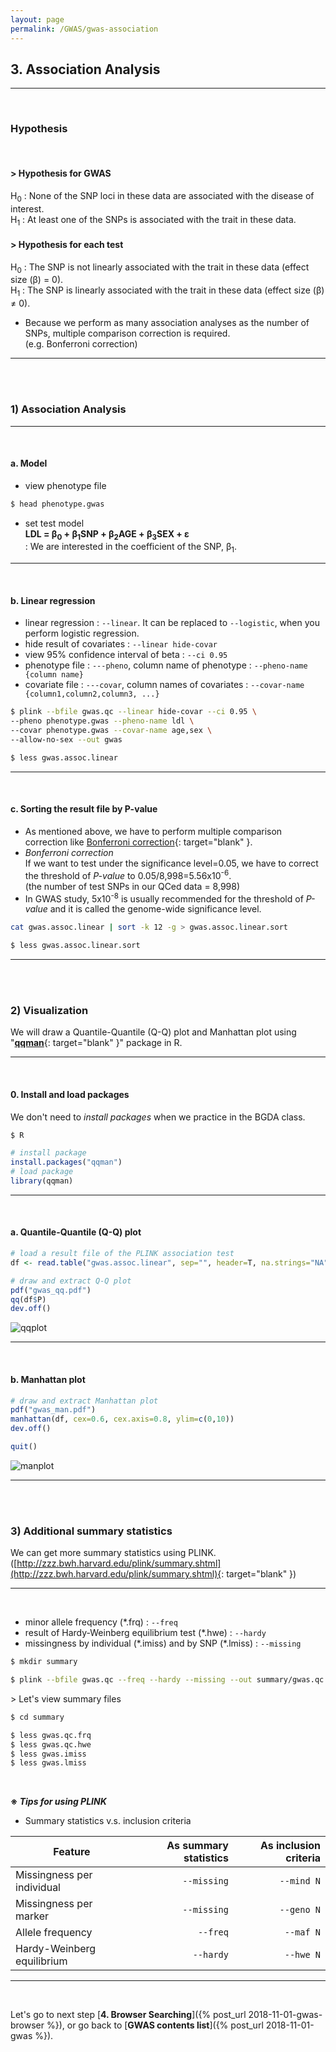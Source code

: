 ```yaml
---
layout: page
permalink: /GWAS/gwas-association
---
```


## **3. Association Analysis**

---
<br>

### **Hypothesis**

<br>

#### **> Hypothesis for GWAS**
H<sub>0</sub> : None of the SNP loci in these data are associated with the disease of interest.  
H<sub>1</sub> : At least one of the SNPs is associated with the trait in these data.


#### **> Hypothesis for each test**
H<sub>0</sub> : The SNP is not linearly associated with the trait in these data (effect size (β) = 0).  
H<sub>1</sub> : The SNP is linearly associated with the trait in these data (effect size (β) ≠ 0).

- Because we perform as many association analyses as the number of SNPs, multiple comparison correction is required.  
(e.g. Bonferroni correction)

---
<br>
<br>

### **1) Association Analysis**

---
<br>

#### a. Model

- view phenotype file

```bash
$ head phenotype.gwas
```

- set test model  
**LDL = β<sub>0</sub> + β<sub>1</sub>SNP + β<sub>2</sub>AGE + β<sub>3</sub>SEX + ε**  
: We are interested in the coefficient of the SNP, β<sub>1</sub>.

---
<br>

#### b. Linear regression

- linear regression : ```--linear```. It can be replaced to ```--logistic```, when you perform logistic regression.
- hide result of covariates : ```--linear hide-covar```
- view 95% confidence interval of beta : ```--ci 0.95```
- phenotype file : ```---pheno```, column name of phenotype : ```--pheno-name {column name}```
- covariate file : ```---covar```, column names of covariates : ```--covar-name {column1,column2,column3, ...}```

```bash
$ plink --bfile gwas.qc --linear hide-covar --ci 0.95 \
--pheno phenotype.gwas --pheno-name ldl \
--covar phenotype.gwas --covar-name age,sex \
--allow-no-sex --out gwas
```
```bash
$ less gwas.assoc.linear
```


---
<br>

#### c. Sorting the result file by P-value

- As mentioned above, we have to perform multiple comparison correction like [Bonferroni correction](https://en.wikipedia.org/wiki/Bonferroni_correction){: target="blank" }.
- *Bonferroni correction*  
If we want to test under the significance level=0.05, we have to correct the threshold of *P-value* to 0.05/8,998=5.56x10<sup>-6</sup>.  
(the number of test SNPs in our QCed data = 8,998)
- In GWAS study, 5x10<sup>-8</sup> is usually recommended for the threshold of *P-value* and it is called the genome-wide significance level.

```bash
cat gwas.assoc.linear | sort -k 12 -g > gwas.assoc.linear.sort
```
```bash
$ less gwas.assoc.linear.sort
```

---
<br>
<br>

### **2) Visualization**

We will draw a Quantile-Quantile (Q-Q) plot and Manhattan plot using "[**qqman**](https://cran.r-project.org/web/packages/qqman/vignettes/qqman.html){: target="blank" }" package in R.

---
<br>

#### 0. Install and load packages

We don't need to *install packages* when we practice in the BGDA class.

```bash
$ R
```
```R
# install package
install.packages("qqman")
# load package
library(qqman)
```

---
<br>

#### a. Quantile-Quantile (Q-Q) plot

```R
# load a result file of the PLINK association test
df <- read.table("gwas.assoc.linear", sep="", header=T, na.strings="NA")

# draw and extract Q-Q plot
pdf("gwas_qq.pdf")
qq(df$P)
dev.off()
```

![qqplot](/assets/images/GWAS/gwas_qq.png)

---
<br>

#### b. Manhattan plot

```R
# draw and extract Manhattan plot
pdf("gwas_man.pdf")
manhattan(df, cex=0.6, cex.axis=0.8, ylim=c(0,10))
dev.off()

quit()
```

![manplot](/assets/images/GWAS/gwas_man.png)

---
<br>
<br>

### **3) Additional summary statistics**

We can get more summary statistics using PLINK. ([http://zzz.bwh.harvard.edu/plink/summary.shtml](http://zzz.bwh.harvard.edu/plink/summary.shtml){: target="blank" })

---
<br>

- minor allele frequency (\*.frq) : ```--freq```
- result of Hardy-Weinberg equilibrium test (\*.hwe) : ```--hardy```
- missingness by individual (\*.imiss) and by SNP (\*.lmiss) : ```--missing```

```bash
$ mkdir summary
```
```bash
$ plink --bfile gwas.qc --freq --hardy --missing --out summary/gwas.qc
```

\> Let's view summary files
```bash
$ cd summary
```
```bash
$ less gwas.qc.frq
$ less gwas.qc.hwe
$ less gwas.imiss
$ less gwas.lmiss
```

<br>

**※ *Tips for using PLINK***

- Summary statistics v.s. inclusion criteria

| Feature | As summary statistics | As inclusion criteria |
| ------- | ---------------------:| ---------------------:|
| Missingness per individual | `--missing` | `--mind N` |
| Missingness per marker     | `--missing` | `--geno N` |
| Allele frequency           | `--freq`    | `--maf N`  |
| Hardy-Weinberg equilibrium | `--hardy`   | `--hwe N`  |

---
<br>

Let's go to next step [**4. Browser Searching**]({% post_url 2018-11-01-gwas-browser %}),
or go back to [**GWAS contents list**]({% post_url 2018-11-01-gwas %}).
